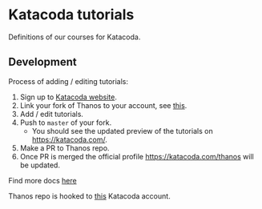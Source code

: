 # Katacoda tutorials

Definitions of our courses for Katacoda.

## Development

Process of adding / editing tutorials:

1. Sign up to [Katacoda website](https://katacoda.com).
1. Link your fork of Thanos to your account, see [this](https://katacoda.com/docs/configure-git).
1. Add / edit tutorials.
1. Push to `master` of your fork.
   * You should see the updated preview of the tutorials on https://katacoda.com/<your-profile>.
1. Make a PR to Thanos repo.
1. Once PR is merged the official profile https://katacoda.com/thanos will be updated.

Find more docs [here](https://katacoda.com/docs)

Thanos repo is hooked to [this](https://katacoda.com/thanos) Katacoda account.
